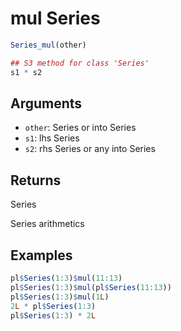 # mul Series

```r
Series_mul(other)

## S3 method for class 'Series'
s1 * s2
```

## Arguments

- `other`: Series or into Series
- `s1`: lhs Series
- `s2`: rhs Series or any into Series

## Returns

Series

Series arithmetics

## Examples

```r
pl$Series(1:3)$mul(11:13)
pl$Series(1:3)$mul(pl$Series(11:13))
pl$Series(1:3)$mul(1L)
2L * pl$Series(1:3)
pl$Series(1:3) * 2L
```